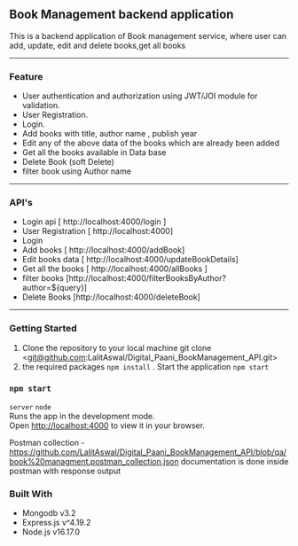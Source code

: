 ## Book Management backend application

This is a backend application of Book management service, where user can add, update, edit and delete books,get all books

---

### Feature

- User authentication and authorization using JWT/JOI module for validation.
- User Registration.
- Login.
- Add books with title, author name , publish year
- Edit any of the above data of the books which are already been added
- Get all the books available in Data base
- Delete Book (soft Delete)
- filter book using Author name

---

### API's

- Login api [ http://localhost:4000/login ]
- User Registration [ http://localhost:4000]
- Login
- Add books [ http://localhost:4000/addBook]
- Edit books data [ http://localhost:4000/updateBookDetails]
- Get all the books [ http://localhost:4000/allBooks ]
- filter books [http://localhost:4000/filterBooksByAuthor?author=${query}]
- Delete Books [http://localhost:4000/deleteBook]

---

### Getting Started

1. Clone the repository to your local machine
  git clone <git@github.com:LalitAswal/Digital_Paani_BookManagement_API.git>
2. the required packages
  `npm install`
. Start the application `npm start`

### `npm start`

 `server`  `node`\
Runs the app in the development mode.\
Open [http://localhost:4000](http://localhost:4000) to view it in your browser.

Postman collection - https://github.com/LalitAswal/Digital_Paani_BookManagement_API/blob/qa/book%20managment.postman_collection.json
documentation is done inside postman with response output 

### Built With

- Mongodb  v3.2
- Express.js v^4.19.2
- Node.js  v16.17.0

